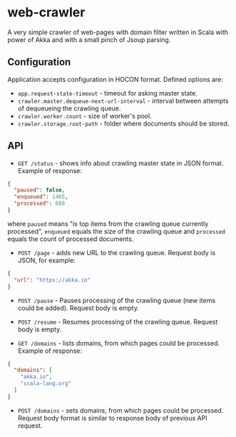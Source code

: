 # web-crawler

A very simple crawler of web-pages with domain filter written in Scala with power of Akka and with a small pinch of 
Jsoup parsing.

## Configuration

Application accepts configuration in HOCON format. Defined options are:
* `app.request-state-timeout` - timeout for asking master state.
* `crawler.master.dequeue-next-url-interval` - interval between attempts of dequeueing the crawling queue.
* `crawler.worker.count` - size of worker's pool.
* `crawler.storage.root-path` - folder where documents should be stored.

## API

* `GET /status` - shows info about crawling master state in JSON format. Example of response:
~~~~json
{
  "paused": false,
  "enqueued": 1465,
  "processed": 688
}
~~~~
where `paused` means "is top items from the crawling queue currently processed", `enqueued` equals the size of 
the crawling queue and `processed` equals the count of processed documents.

* `POST /page` - adds new URL to the crawling queue. Request body is JSON, for example:
~~~~json
{
  "url": "https://akka.io"
}
~~~~

* `POST /pause` - Pauses processing of the crawling queue (new items could be added). Request body is empty.

* `POST /resume` - Resumes processing of the crawling queue. Request body is empty.

* `GET /domains` - lists domains, from which pages could be processed. Example of response:
~~~~json
{
  "domains": [
    "akka.io",
    "scala-lang.org"
  ]
}
~~~~

* `POST /domains` - sets domains, from which pages could be processed. Request body format is similar to response body 
of previous API request.
